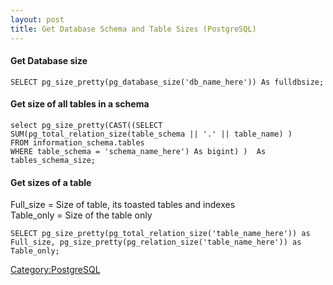 ```yaml
---
layout: post 
title: Get Database Schema and Table Sizes (PostgreSQL)
---
```


#### Get Database size

    SELECT pg_size_pretty(pg_database_size('db_name_here')) As fulldbsize;

#### Get size of all tables in a schema

    select pg_size_pretty(CAST((SELECT
    SUM(pg_total_relation_size(table_schema || '.' || table_name) )
    FROM information_schema.tables
    WHERE table_schema = 'schema_name_here') As bigint) )  As tables_schema_size;

#### Get sizes of a table

Full\_size = Size of table, its toasted tables and indexes\
Table\_only = Size of the table only

    SELECT pg_size_pretty(pg_total_relation_size('table_name_here')) as Full_size, pg_size_pretty(pg_relation_size('table_name_here')) as Table_only;

[Category:PostgreSQL](Category:PostgreSQL "wikilink")

